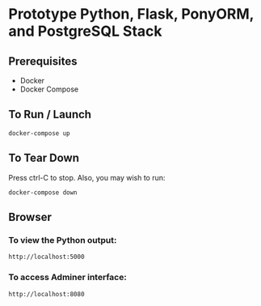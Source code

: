 # Prototype Python, Flask, PonyORM, and PostgreSQL Stack

## Prerequisites

- Docker
- Docker Compose

## To Run / Launch

```
docker-compose up
```

## To Tear Down

Press ctrl-C to stop.  Also, you may wish to run:

```
docker-compose down
```

## Browser

### To view the Python output:

```
http://localhost:5000
```

### To access Adminer interface:

```
http://localhost:8080
```